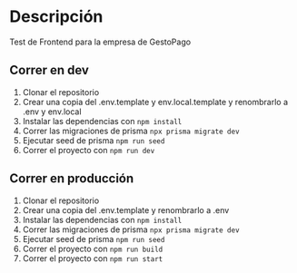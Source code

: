 # Descripción

Test de Frontend para la empresa de GestoPago

## Correr en dev

1. Clonar el repositorio
2. Crear una copia del .env.template y env.local.template y renombrarlo a .env y env.local
3. Instalar las dependencias con `npm install`
4. Correr las migraciones de prisma `npx prisma migrate dev`
5. Ejecutar seed de prisma `npm run seed`
6. Correr el proyecto con `npm run dev`

## Correr en producción

1. Clonar el repositorio
2. Crear una copia del .env.template y renombrarlo a .env
3. Instalar las dependencias con `npm install`
4. Correr las migraciones de prisma `npx prisma migrate dev`
5. Ejecutar seed de prisma `npm run seed`
6. Correr el proyecto con `npm run build`
7. Correr el proyecto con `npm run start`
